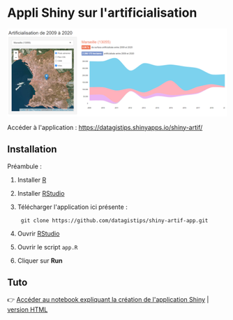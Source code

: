 # Appli Shiny sur l'artificialisation

![](thumbnail.png)

Accéder à l'application : https://datagistips.shinyapps.io/shiny-artif/

## Installation
Préambule :

1. Installer [R](https://cran.r-project.org/bin/)
2. Installer [RStudio](https://www.rstudio.com/products/rstudio/download/)
1. Télécharger l'application ici présente :

		git clone https://github.com/datagistips/shiny-artif-app.git

2. Ouvrir [RStudio](https://www.rstudio.com/products/rstudio/download/#download)
3. Ouvrir le script `app.R`
4. Cliquer sur **Run**

## Tuto
👉 [Accéder au notebook expliquant la création de l'application Shiny](https://github.com/datagistips/shiny-artif/blob/master/notebooks/8-notebook-shiny.Rmd) | [version HTML](https://github.com/datagistips/shiny-artif/blob/master/notebooks/8-notebook-shiny.html)

